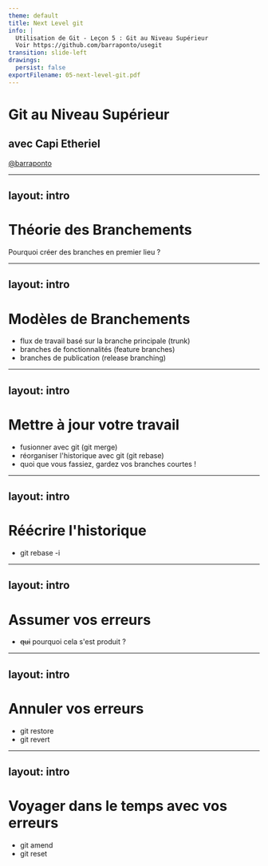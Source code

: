 ```yaml
---
theme: default
title: Next Level git
info: |
  Utilisation de Git - Leçon 5 : Git au Niveau Supérieur
  Voir https://github.com/barraponto/usegit
transition: slide-left
drawings:
  persist: false
exportFilename: 05-next-level-git.pdf
---
```


# Git au Niveau Supérieur

## avec Capi Etheriel

[@barraponto](https://github.com/barraponto)

---

## layout: intro

# Théorie des Branchements

Pourquoi créer des branches en premier lieu ?

---

## layout: intro

# Modèles de Branchements

- flux de travail basé sur la branche principale (trunk)
- branches de fonctionnalités (feature branches)
- branches de publication (release branching)

---

## layout: intro

# Mettre à jour votre travail

- fusionner avec git (git merge)
- réorganiser l'historique avec git (git rebase)
- quoi que vous fassiez, gardez vos branches courtes !

---

## layout: intro

# Réécrire l'historique

- git rebase -i

---

## layout: intro

# Assumer vos erreurs

- ~~qui~~ pourquoi cela s'est produit ?

<!-- Expliquer la raison derrière git blame. -->

---

## layout: intro

# Annuler vos erreurs

- git restore
- git revert

<!--
    TL;DR git restore
    De plus, que faire si vous ne voulez annuler qu'une partie ? git revert -n
 -->

---

## layout: intro

# Voyager dans le temps avec vos erreurs

- git amend
- git reset

<!--
    Expliquer les conséquences du voyage dans le temps
    Casser quelque chose pour montrer git push -f
    git reset n'est pas une grosse affaire
-->
